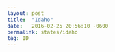 ```yaml
---
layout: post
title:  "Idaho"
date:   2016-02-25 20:56:10 -0600
permalink: states/idaho
tag: ID
---
```

